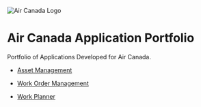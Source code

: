 ![Air Canada Logo](https://upload.wikimedia.org/wikipedia/commons/thumb/3/3b/Air_Canada_logo.svg/2880px-Air_Canada_logo.svg.png)

# Air Canada Application Portfolio

Portfolio of Applications Developed for Air Canada.

- [Asset Management](https://github.com/danielvallecl/air-canada-applications/tree/main/ac-asset-management)

- [Work Order Management](https://github.com/danielvallecl/air-canada-applications/tree/main/ac-triview-work-task)

- [Work Planner](https://github.com/danielvallecl/air-canada-applications/tree/main/ac-triview-work-planner)
